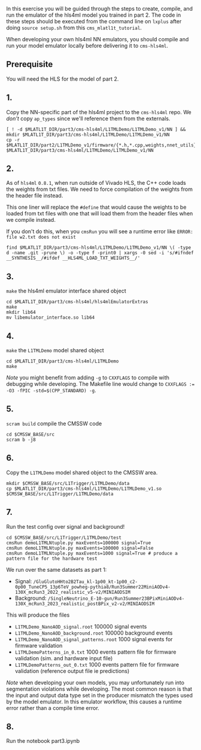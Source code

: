 In this exercise you will be guided through the steps to create, compile, and run the emulator of the hls4ml model you trained in part 2. The code in these steps should be executed from the command line on `lxplus` after doing `source setup.sh` from this `cms_mlatl1t_tutorial`.

When developing your own hls4ml NN emulators, you should compile and run your model emulator locally before delivering it to `cms-hls4ml`.

## Prerequisite

You will need the HLS for the model of part 2.

## 1.

Copy the NN-specific part of the hls4ml project to the `cms-hls4ml` repo. We _don't_ copy `ap_types` since we'll reference them from the externals.

```shell
[ ! -d $MLATL1T_DIR/part3/cms-hls4ml/L1TMLDemo/L1TMLDemo_v1/NN ] && mkdir $MLATL1T_DIR/part3/cms-hls4ml/L1TMLDemo/L1TMLDemo_v1/NN
cp -r $MLATL1T_DIR/part2/L1TMLDemo_v1/firmware/{*.h,*.cpp,weights,nnet_utils} $MLATL1T_DIR/part3/cms-hls4ml/L1TMLDemo/L1TMLDemo_v1/NN
```

## 2.

As of `hls4ml` `0.8.1`, when run outside of Vivado HLS, the C++ code loads the weights from txt files. We need to force compilation of the weights from the header file instead. 

This one liner will replace the `#define` that would cause the weights to be loaded from txt files with one that will load them from the header files when we compile instead.

If you don't do this, when you `cmsRun` you will see a runtime error like `ERROR: file w2.txt does not exist`

```shell
find $MLATL1T_DIR/part3/cms-hls4ml/L1TMLDemo/L1TMLDemo_v1/NN \( -type d -name .git -prune \) -o -type f -print0 | xargs -0 sed -i 's/#ifndef __SYNTHESIS__/#ifdef __HLS4ML_LOAD_TXT_WEIGHTS__/'
```

## 3.

`make` the hls4ml emulator interface shared object

```shell
cd $MLATL1T_DIR/part3/cms-hls4ml/hls4mlEmulatorExtras
make
mkdir lib64
mv libemulator_interface.so lib64
```

## 4.

`make` the `L1TMLDemo` model shared object

```shell
cd $MLATL1T_DIR/part3/cms-hls4ml/L1TMLDemo
make
```

*Note* you might benefit from adding `-g` to `CXXFLAGS` to compile with debugging while developing.
The Makefile line would change to `CXXFLAGS := -O3 -fPIC -std=$(CPP_STANDARD) -g`.


## 5.

`scram build` compile the CMSSW code

```shell
cd $CMSSW_BASE/src
scram b -j8
```

## 6.

Copy the `L1TMLDemo` model shared object to the CMSSW area.

```shell
mkdir $CMSSW_BASE/src/L1Trigger/L1TMLDemo/data
cp $MLATL1T_DIR/part3/cms-hls4ml/L1TMLDemo/L1TMLDemo_v1.so $CMSSW_BASE/src/L1Trigger/L1TMLDemo/data
```

## 7.

Run the test config over signal and background!

```shell
cd $CMSSW_BASE/src/L1Trigger/L1TMLDemo/test
cmsRun demoL1TMLNtuple.py maxEvents=100000 signal=True
cmsRun demoL1TMLNtuple.py maxEvents=100000 signal=False
cmsRun demoL1TMLNtuple.py maxEvents=1000 signal=True # produce a pattern file for the hardware test
```

We run over the same datasets as part 1:
- Signal: `/GluGlutoHHto2B2Tau_kl-1p00_kt-1p00_c2-0p00_TuneCP5_13p6TeV_powheg-pythia8/Run3Summer22MiniAODv4-130X_mcRun3_2022_realistic_v5-v2/MINIAODSIM`
- Background: `/SingleNeutrino_E-10-gun/Run3Summer23BPixMiniAODv4-130X_mcRun3_2023_realistic_postBPix_v2-v2/MINIAODSIM`

This will produce the files
- `L1TMLDemo_NanoAOD_signal.root` 100000 signal events
- `L1TMLDemo_NanoAOD_background.root` 100000 background events
- `L1TMLDemo_NanoAOD_signal_patterns.root` 1000 signal events for firmware validation
- `L1TMLDemoPatterns_in_0.txt` 1000 events pattern file for firmware validation (sim. and hardware input file)
- `L1TMLDemoPatterns_out_0.txt` 1000 events pattern file for firmware validation (reference output file ie predictions)

*Note* when developing your own models, you may unfortunately run into segmentation violations while developing. The most common reason is that the input and output data type set in the producer mismatch the types used by the model emulator. In this emulator workflow, this causes a runtime error rather than a compile time error.

## 8.

Run the notebook part3.ipynb
